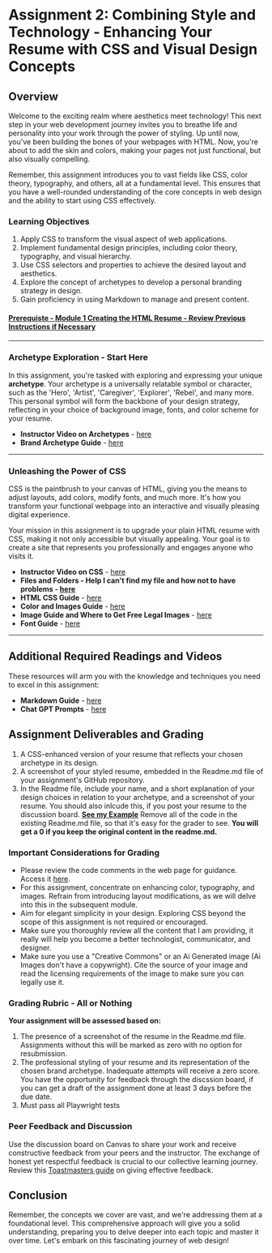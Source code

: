 # Assignment 2: Combining Style and Technology - Enhancing Your Resume with CSS and Visual Design Concepts

## Overview

Welcome to the exciting realm where aesthetics meet technology! This next step in your web development journey invites you to breathe life and personality into your work through the power of styling. Up until now, you've been building the bones of your webpages with HTML. Now, you're about to add the skin and colors, making your pages not just functional, but also visually compelling. 

Remember, this assignment introduces you to vast fields like CSS, color theory, typography, and others, all at a fundamental level. This ensures that you have a well-rounded understanding of the core concepts in web design and the ability to start using CSS effectively.

### Learning Objectives

1. Apply CSS to transform the visual aspect of web applications.
2. Implement fundamental design principles, including color theory, typography, and visual hierarchy.
3. Use CSS selectors and properties to achieve the desired layout and aesthetics.
4. Explore the concept of archetypes to develop a personal branding strategy in design.
5. Gain proficiency in using Markdown to manage and present content.

#### [Prerequiste - Module 1 Creating the HTML Resume - Review Previous Instructions if Necessary](https://github.com/kaw393939/webdev1)

---

### Archetype Exploration - Start Here

In this assignment, you're tasked with exploring and expressing your unique **archetype**. Your archetype is a universally relatable symbol or character, such as the 'Hero', 'Artist', 'Caregiver', 'Explorer', 'Rebel', and many more. This personal symbol will form the backbone of your design strategy, reflecting in your choice of background image, fonts, and color scheme for your resume.

- **Instructor Video on Archetypes** - [here]()
- **Brand Archetype Guide** - [here](brands.md)

---

### Unleashing the Power of CSS 

CSS is the paintbrush to your canvas of HTML, giving you the means to adjust layouts, add colors, modify fonts, and much more. It's how you transform your functional webpage into an interactive and visually pleasing digital experience.

Your mission in this assignment is to upgrade your plain HTML resume with CSS, making it not only accessible but visually appealing. Your goal is to create a site that represents you professionally and engages anyone who visits it.

- **Instructor Video on CSS** - [here]()
- **Files and Folders - Help I can't find my file and how not to have problems - [here](files.md)**
- **HTML CSS Guide** - [here](css.md)
- **Color and Images Guide** - [here](color_images.md)
- **Image Guide and Where to Get Free Legal Images** - [here](images.md)
- **Font Guide** - [here](fonts.md)

---

## Additional **Required** Readings and Videos

These resources will arm you with the knowledge and techniques you need to excel in this assignment:

- **Markdown Guide** - [here](markdownguide.md)
- **Chat GPT Prompts** - [here](chatgpt.md)

## Assignment Deliverables and Grading

1. A CSS-enhanced version of your resume that reflects your chosen archetype in its design.
2. A screenshot of your styled resume, embedded in the Readme.md file of your assignment's GitHub repository.
3. In the Readme file, include your name, and a short explanation of your design choices in relation to your archetype, and a screenshot of your resume.  You should also inlcude this, if you post your resume to the discussion board.  **[See my Example](example.md)**  Remove all of the code in the existing Readme.md file, so that it's easy for the grader to see.  **You will get a 0 if you keep the original content in the readme.md.**

### Important Considerations for Grading 

- Please review the code comments in the web page for guidance. Access it [here](src/index.html).
- For this assignment, concentrate on enhancing color, typography, and images. Refrain from introducing layout modifications, as we will delve into this in the subsequent module.
- Aim for elegant simplicity in your design. Exploring CSS beyond the scope of this assignment is not required or encouraged.
- Make sure you thoroughly review all the content that I am providing, it really will help you become a better technologist, communicator, and designer.  
- Make sure you use a "Creative Commons" or an Ai Generated image (Ai Images don't have a copywright). Cite the source of your image and read the licensing requirements of the image to make sure you can legally use it.

### Grading Rubric - All or Nothing

**Your assignment will be assessed based on:**

1. The presence of a screenshot of the resume in the Readme.md file. Assignments without this will be marked as zero with no option for resubmission.
2. The professional styling of your resume and its representation of the chosen brand archetype. Inadequate attempts will receive a zero score.  You have the opportunity for feedback through the discssion board, if you can get a draft of the assignment done at least 3 days before the due date.
3. Must pass all Playwright tests

### Peer Feedback and Discussion

Use the discussion board on Canvas to share your work and receive constructive feedback from your peers and the instructor. The exchange of honest yet respectful feedback is crucial to our collective learning journey. Review this [Toastmasters guide](https://www.careerfair.io/reviews/toastmasters-effective-feedback) on giving effective feedback.

## Conclusion

Remember, the concepts we cover are vast, and we're addressing them at a foundational level. This comprehensive approach will give you a solid understanding, preparing you to delve deeper into each topic and master it over time. Let's embark on this fascinating journey of web design!
